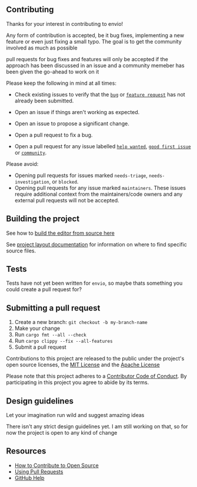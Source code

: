 ## Contributing

Thanks for your interest in contributing to envio!

Any form of contribution is accepted, be it bug fixes, implementing a new feature or even just fixing a small typo. The goal is to get the community involved as much as possible

pull requests for bug fixes and features will only be accepted if the approach has been discussed in an issue and a community memeber has been given the go-ahead to work on it

Please keep the following in mind at all times:

* Check existing issues to verify that the [`bug`](https://github.com/humblepenguinn/envio/labels/bug) or [`feature request`](https://github.com/humblepenguinn/envio/labels/feature%20request) has not already been submitted.
* Open an issue if things aren't working as expected.
* Open an issue to propose a significant change.
* Open a pull request to fix a bug.

* Open a pull request for any issue labelled [`help wanted`](https://github.com/humblepenguinn/envio/labels/help%20wanted), [`good first issue`](https://github.com/humblepenguinn/envio/labels/good%20first%20issue) or [`community`](https://github.com/humblepenguinn/envio/labels/community).

Please avoid:

* Opening pull requests for issues marked `needs-triage`, `needs-investigation`, or `blocked`.
* Opening pull requests for any issue marked `maintainers`. These issues require additional context from
  the maintainers/code owners and any external pull requests will not be accepted.

## Building the project
See how to [build the editor from source here](./docs/build_from_source.md)

See [project layout documentation](./docs/project_layout.md) for information on where to find specific source files.

## Tests
Tests have not yet been written for `envio`, so maybe thats something you could create a pull request for?

## Submitting a pull request

1. Create a new branch: `git checkout -b my-branch-name`
2. Make your change
3. Run `cargo fmt --all --check`
4. Run `cargo clippy --fix --all-features`
5. Submit a pull request

Contributions to this project are released to the public under the project's open source licenses,
the [MIT License](LICENSE-MIT) and the [Apache License](LICENSE-APACHE)

Please note that this project adheres to a [Contributor Code of Conduct][code-of-conduct]. By participating in this project you agree to abide by its terms.

## Design guidelines
Let your imagination run wild and suggest amazing ideas

There isn't any strict design guidelines yet. I am still working on that, so for now the project is open to any kind of change

## Resources

- [How to Contribute to Open Source][]
- [Using Pull Requests][]
- [GitHub Help][]



[code-of-conduct]: ./CODE_OF_CONDUCT.md
[How to Contribute to Open Source]: https://opensource.guide/how-to-contribute/
[Using Pull Requests]: https://docs.github.com/en/free-pro-team@latest/github/collaborating-with-issues-and-pull-requests/about-pull-requests
[GitHub Help]: https://docs.github.com/

